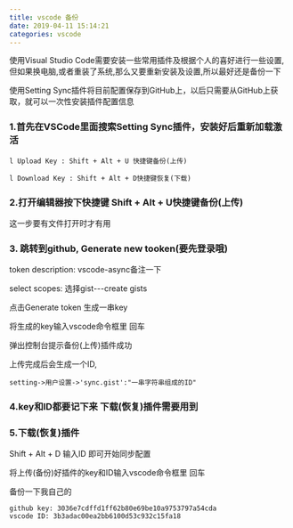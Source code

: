 ```yaml
---
title: vscode 备份
date: 2019-04-11 15:14:21
categories: vscode
---
```

使用Visual Studio  Code需要安装一些常用插件及根据个人的喜好进行一些设置,但如果换电脑,或者重装了系统,那么又要重新安装及设置,所以最好还是备份一下

使用Setting Sync插件将目前配置保存到GitHub上，以后只需要从GitHub上获取，就可以一次性安装插件配置信息

### 1.首先在VSCode里面搜索Setting Sync插件，安装好后重新加载激活

    l Upload Key : Shift + Alt + U 快捷键备份(上传)

    l Download Key : Shift + Alt + D快捷键恢复(下载)


### 2.打开编辑器按下快捷键 Shift + Alt + U快捷键备份(上传)

这一步要有文件打开时才有用

### 3. 跳转到github, Generate new tooken(要先登录哦)

token description: vscode-async备注一下

select scopes: 选择gist---create gists

点击Generate token 生成一串key

将生成的key输入vscode命令框里 回车

弹出控制台提示备份(上传)插件成功

上传完成后会生成一个ID, 

    setting->用户设置->'sync.gist':"一串字符串组成的ID"

### 4.key和ID都要记下来 下载(恢复)插件需要用到

### 5.下载(恢复)插件

Shift + Alt + D  输入ID  即可开始同步配置

将上传(备份)好插件的key和ID输入vscode命令框里 回车



备份一下我自己的

    github key: 3036e7cdffd1ff62b80e69be10a9753797a54cda
    vscode ID: 3b3adac00ea2bb6100d53c932c15fa18

